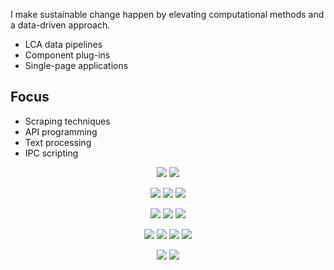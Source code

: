I make sustainable change happen by elevating computational methods and a data-driven approach.
- LCA data pipelines
- Component plug-ins
- Single-page applications

## Focus
- Scraping techniques
- API programming
- Text processing
- IPC scripting

<p>
<div align="center">
  <img src="https://img.shields.io/badge/Python-3776AB?style=for-the-badge&logo=python&logoColor=white">
  <img src="https://img.shields.io/badge/JavaScript-F7DF1E?style=for-the-badge&logo=javascript&logoColor=333333">
</div>
</p>

<p>
<div align="center">
  <img src="https://img.shields.io/badge/Jupyter-F37626?style=for-the-badge&logo=jupyter&logoColor=white">
  <img src="https://img.shields.io/badge/Colab-F9AB00?style=for-the-badge&logo=google colab&logoColor=white">
  <img src="https://img.shields.io/badge/Git-F05032?style=for-the-badge&logo=git&logoColor=white">
</div>
</p>

<p>
<div align="center">
  <img src="https://img.shields.io/badge/JSON-000000?style=for-the-badge&logo=json&logoColor=white">
  <img src="https://img.shields.io/badge/XML-005FAD?style=for-the-badge&logo=xml&logoColor=white">
  <img src="https://img.shields.io/badge/YAML-CB171E?style=for-the-badge&logo=yaml&logoColor=white">
</div>
</p>

<p>
<div align="center">
  <img src="https://img.shields.io/badge/Pandas-150458?style=for-the-badge&logo=pandas&logoColor=white">
  <img src="https://img.shields.io/badge/GeoPandas-139C5A?style=for-the-badge&logo=geopandas&logoColor=white">
  <img src="https://img.shields.io/badge/React-61DAFB?style=for-the-badge&logo=react&logoColor=313131">
  <img src="https://img.shields.io/badge/Three-000000?style=for-the-badge&logo=three.js&logoColor=white">
</div>
</p>


<p>
<div align="center">
  <img src="https://img.shields.io/badge/HTML-E34F26?style=for-the-badge&logo=html5&logoColor=white">
  <img src="https://img.shields.io/badge/CSS-1572B6?style=for-the-badge&logo=css3&logoColor=white">
</div>
</p>
